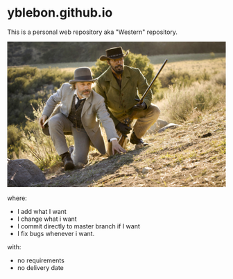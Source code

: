 # yblebon.github.io
 
This is a personal web repository aka "Western" repository.

![Alt text](./IMG_2856.jpeg "a title")

where:

- I add what I want
- I change what i want
- I commit directly to master branch if I want
- I fix bugs whenever i want.

with:
- no requirements
- no delivery date



